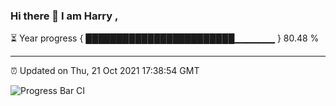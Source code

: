 ### Hi there 👋 I am Harry , 

⏳ Year progress { ████████████████████████▁▁▁▁▁▁ } 80.48 %

---

⏰ Updated on Thu, 21 Oct 2021 17:38:54 GMT

![Progress Bar CI](https://github.com/duykhang68/duykhang68/workflows/Progress%20Bar%20CI/badge.svg)
